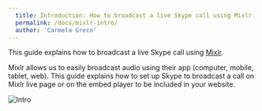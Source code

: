 ```yaml
---
  title: Introduction: How to broadcast a live Skype call using Mixlr
  permalink: /docs/mixlr-intro/
  author: 'Carmela Greco'
---
```


This guide explains how to broadcast a live Skype call using [Mixlr](http://mixlr.com/). 

Mixlr allows us to easily broadcast audio using their app (computer, mobile, tablet, web). 
This guide explains how to set up Skype to broadcast a call on Mixlr live page or on the embed player to be included in your website.

![Intro](../images/mixlr-pics/mixlr-intro-pic.png)
